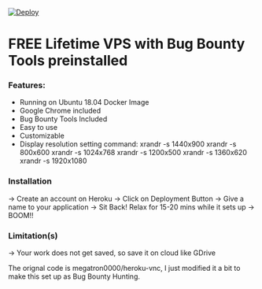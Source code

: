 [![Deploy](https://www.herokucdn.com/deploy/button.svg)](https://heroku.com/deploy)

# FREE Lifetime VPS with Bug Bounty Tools preinstalled

### Features:
  - Running on Ubuntu 18.04 Docker Image
  - Google Chrome included
  - Bug Bounty Tools Included
  - Easy to use
  - Customizable
  - Display resolution setting command:
      xrandr -s 1440x900
      xrandr -s 800x600
      xrandr -s 1024x768
      xrandr -s 1200x500
      xrandr -s 1360x620     
      xrandr -s 1920x1080
      

### Installation
-> Create an account on Heroku
-> Click on Deployment Button
-> Give a name to your application
-> Sit Back! Relax for 15-20 mins while it sets up
-> BOOM!!

### Limitation(s)
-> Your work does not get saved, so save it on cloud like GDrive

The orignal code is  megatron0000/heroku-vnc, I just modified it a bit to make this set up as Bug Bounty Hunting.


